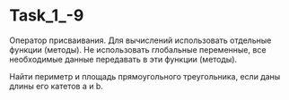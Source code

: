 # Task_1_-9

Оператор присваивания.
Для вычислений использовать отдельные функции (методы). Не использовать глобальные переменные, все необходимые данные передавать в эти функции (методы).

Найти периметр и площадь прямоугольного треугольника, если даны длины его катетов a и b. 
